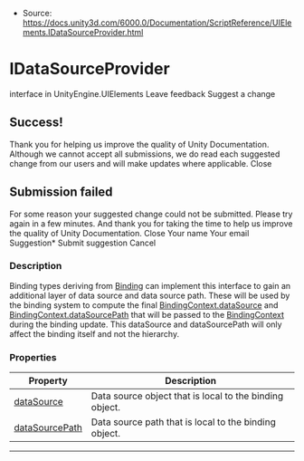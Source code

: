 * Source: https://docs.unity3d.com/6000.0/Documentation/ScriptReference/UIElements.IDataSourceProvider.html

# IDataSourceProvider
interface in UnityEngine.UIElements
Leave feedback
Suggest a change
## Success!
Thank you for helping us improve the quality of Unity Documentation. Although we cannot accept all submissions, we do read each suggested change from our users and will make updates where applicable.
Close
## Submission failed
For some reason your suggested change could not be submitted. Please <a>try again</a> in a few minutes. And thank you for taking the time to help us improve the quality of Unity Documentation.
Close
Your name Your email Suggestion* Submit suggestion
Cancel
### Description
Binding types deriving from [Binding](https://docs.unity3d.com/6000.0/Documentation/ScriptReference/UIElements.Binding.html) can implement this interface to gain an additional layer of data source and data source path. These will be used by the binding system to compute the final [BindingContext.dataSource](https://docs.unity3d.com/6000.0/Documentation/ScriptReference/UIElements.BindingContext-dataSource.html) and [BindingContext.dataSourcePath](https://docs.unity3d.com/6000.0/Documentation/ScriptReference/UIElements.BindingContext-dataSourcePath.html) that will be passed to the [BindingContext](https://docs.unity3d.com/6000.0/Documentation/ScriptReference/UIElements.BindingContext.html) during the binding update. 
This dataSource and dataSourcePath will only affect the binding itself and not the hierarchy. 
### Properties
Property | Description  
---|---  
[dataSource](https://docs.unity3d.com/6000.0/Documentation/ScriptReference/UIElements.IDataSourceProvider-dataSource.html) |  Data source object that is local to the binding object.   
[dataSourcePath](https://docs.unity3d.com/6000.0/Documentation/ScriptReference/UIElements.IDataSourceProvider-dataSourcePath.html) |  Data source path that is local to the binding object.   
* * *
